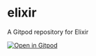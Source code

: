 # elixir
A Gitpod repository for Elixir

[![Open in Gitpod](https://gitpod.io/button/open-in-gitpod.svg)](https://gitpod.io/#snapshot/ca7b4e25-5c75-47a7-a842-f0461753286b)
